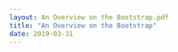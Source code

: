 ```yaml
---
layout: An Overview on the Bootstrap.pdf
title: "An Overview on the Bootstrap"
date: 2019-03-31
---
```

